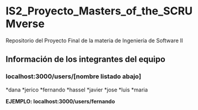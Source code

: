# IS2_Proyecto_Masters_of_the_SCRUMverse
Repositorio del Proyecto Final de la materia de Ingeniería de Software II

## Información de los integrantes del equipo

### localhost:3000/users/[nombre listado abajo]

*dana
*jerico
*fernando
*hassel
*javier
*jose
*luis
*maria

**EJEMPLO: localhost:3000/users/fernando**
